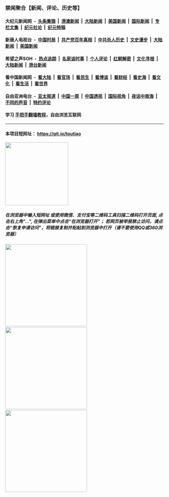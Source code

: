### 禁闻聚合【新闻、评论、历史等】

#### 大纪元新闻网 &nbsp;-&nbsp; [头条集锦](indexes/E头条集锦.md?t=03131231) &nbsp;|&nbsp; [港澳新闻](indexes/E港澳新闻.md?t=03131231)  &nbsp;|&nbsp; [大陆新闻](indexes/E大陆新闻.md?t=03131231) &nbsp;|&nbsp; [美国新闻](indexes/E美国新闻.md?t=03131231) &nbsp;|&nbsp; [国际新闻](indexes/E国际新闻.md?t=03131231) &nbsp;|&nbsp; [专栏文集](indexes/E专栏文集.md?t=03131231) &nbsp;|&nbsp; [纪元社论](indexes/E纪元社论.md?t=03131231) &nbsp;|&nbsp; [纪元特稿](indexes/E纪元特稿.md?t=03131231) 

#### 新唐人电视台 &nbsp;-&nbsp; [中国时局](indexes/N中国时局.md?t=03131231) &nbsp;|&nbsp; [共产党百年真相](indexes/N共产党百年真相.md?t=03131231) &nbsp;|&nbsp; [中共杀人历史](indexes/N中共杀人历史.md?t=03131231) &nbsp;|&nbsp; [文史漫步](indexes/N文史漫步.md?t=03131231) &nbsp;|&nbsp; [大陆新闻](indexes/N大陆新闻.md?t=03131231) &nbsp;|&nbsp; [美国新闻](indexes/N美国新闻.md?t=03131231)

#### 希望之声SOH &nbsp;-&nbsp; [热点追踪](indexes/H热点追踪.md?t=03131231) &nbsp;|&nbsp; [名家谈时事](indexes/H名家谈时事.md?t=03131231) &nbsp;|&nbsp; [个人评论](indexes/H个人评论.md?t=03131231)  &nbsp;|&nbsp; [红朝解密](indexes/H红朝解密.md?t=03131231) &nbsp;|&nbsp; [文化寻根](indexes/H文化寻根.md?t=03131231) &nbsp;|&nbsp; [大陆新闻](indexes/H大陆新闻.md?t=03131231) &nbsp;|&nbsp; [港台新闻](indexes/H港台新闻.md?t=03131231)

#### 看中国新闻网 &nbsp;-&nbsp; [看大陆](indexes/S看大陆.md?t=03131231) &nbsp;|&nbsp; [看官场](indexes/S看官场.md?t=03131231) &nbsp;|&nbsp; [看民生](indexes/S看民生.md?t=03131231)  &nbsp;|&nbsp; [看博谈](indexes/S看博谈.md?t=03131231) &nbsp;|&nbsp; [看财经](indexes/S看财经.md?t=03131231) &nbsp;|&nbsp; [看史海](indexes/S看史海.md?t=03131231) &nbsp;|&nbsp; [看文化](indexes/S看文化.md?t=03131231) &nbsp;|&nbsp; [看生活](indexes/S看生活.md?t=03131231) &nbsp;|&nbsp; [看世界](indexes/S看世界.md?t=03131231)

#### 自由亚洲电台 &nbsp;-&nbsp; [亚太报道](indexes/R亚太报道.md?t=03131231) &nbsp;|&nbsp; [中国一周](indexes/R中国一周.md?t=03131231) &nbsp;|&nbsp; [中国透视](indexes/R中国透视.md?t=03131231)  &nbsp;|&nbsp; [国际视角](indexes/R国际视角.md?t=03131231) &nbsp;|&nbsp; [夜话中南海](indexes/R夜话中南海.md?t=03131231) &nbsp;|&nbsp; [不同的声音](indexes/R不同的声音.md?t=03131231) &nbsp;|&nbsp; [特约评论](indexes/R特约评论.md?t=03131231)

#### 学习 [手把手翻墙教程](https://github.com/gfw-breaker/guides/wiki)，自由浏览互联网

----

#### 本项目短网址： https://git.io/toutiao
<img src="https://raw.githubusercontent.com/gfw-breaker/banned-news/master/scripts/img/qr.png" width="200px"/>  

##### 在浏览器中输入短网址 或使用微信、支付宝等二维码工具扫描二维码打开页面, 点击右上角"...", 在弹出菜单中点击“在浏览器打开”； 若网页被举报禁止访问，请点击“恢复申请访问”，将链接复制并粘贴到浏览器中打开（请不要使用QQ或360浏览器）

<img src="https://raw.githubusercontent.com/gfw-breaker/banned-news/master/scripts/img/1.png" width="260px"/> &nbsp; <img src="https://raw.githubusercontent.com/gfw-breaker/banned-news/master/scripts/img/2.png" width="260px"/> &nbsp; <img src="https://raw.githubusercontent.com/gfw-breaker/banned-news/master/scripts/img/3.png" width="260px"/>
